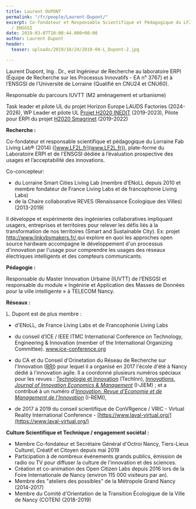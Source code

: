 ```yaml
---
title: Laurent DUPONT
permalink: "/fr/people/Laurent-Dupont/"
excerpt: Co-fondateur et Responsable Scientifique et Pédagogique du LF2L Ingénieur de Recherche ERPI
  / ENSGSI
date: 2019-03-07T10:00:44.000+00:00
author: Laurent Dupont
header:
  teaser: uploads/2019/10/24/2019-04-L_Dupont-2.jpg

---
```

Laurent Dupont, Ing . Dr., est Ingénieur de Recherche au laboratoire ERPI (Équipe de Recherche sur les Processus Innovatifs - EA n° 3767) et à l’ENSGSI de l’Université de Lorraine (Qualifié en CNU24 et CNU60).

Responsable du parcours IUVTT (M2 aménagement et urbanisme)

Task leader et pilote UL du projet Horizon Europe LAUDS Factories (2024-2026), WP Leader et pilote UL [Projet H2020 INEDIT](http://lf2l.fr/projects/inedit/) (2019-2023), Pilote pour ERPI du projet [H2020 Smagrinet](http://lf2l.fr/projects/en/linky-by-makers/) (2019-2022)

**Recherche :**

Co-fondateur et responsable scientifique et pédagogique du Lorraine Fab Living Lab® (2014) ([www.LF2L.fr](www.LF2L.fr)), plate-forme du Laboratoire ERPI et de l'ENSGSI dédiée à l’évaluation prospective des usages et l’acceptabilité des innovations.

Co-concepteur:

* du Lorraine Smart Cities Living Lab (membre d’ENoLL depuis 2010 et membre fondateur de France Living Labs et de francophonie Living Labs)
* de la Chaire collaborative REVES (Renaissance Écologique des Villes) (2013-2019)

Il développe et expérimente des ingénieries collaboratives impliquant usagers, entreprises et territoires pour relever les défis liés à la transformation de nos territoires (Smart and Sustainable City). Ex: projet [http://www.linkybymakers.fr/ ](http://www.linkybymakers.fr/ )qui explore en quoi les approches open source hardware accompagne le développement d'un processus d'innovation par l'usage pour comprendre les usages des réseaux électriques intelligents et des compteurs communicants.

**Pédagogie :**

Responsable du Master Innovation Urbaine (IUVTT) de l’ENSGSI et responsable du module « Ingénirie et Application des Masses de Données pour la ville intelligente » à TELECOM Nancy.

**Réseaux :**

L. Dupont est de plus membre :

* d'ENoLL, de France Living Labs et de Francophonie Living Labs
* du conseil d’ICE / IEEE ITMC International Conference on Technology, Engineering & Innovation (member of the International Organizing Committee). [www.ice-conference.org ](www.ice-conference.org )
* du CA et du Conseil d'Orinetation du Réseau de Recherche sur l'Innovation ([RRI](https://rrifr.univ-littoral.fr/ "RRI")) pour lequel il a organisé en 2017 l'école d'été à Nancy dédié à l'innovation agile. Il a coordonné plusieurs numéros spéciaux pour les revues : [Technologie et Innovation](https://www.openscience.fr/L-innovation-agile) (TechInn), [_Innovations. Journal of Innovation Economics & Management_](http://i-jiem.cairn.info/numero/?numero=JIE_028) (I-JIEM) ; et a contribué à un numéro d'[_Innovation. Revue d’Economie et de Management de l’Innovation_](http://i-remi.cairn.info/) (I-REMI),

* de 2017 à 2019 du conseil scientifique de ConVRgence / VRIC - Virtual Reality International Conference - [https://www.laval-virtual.org/](https://www.laval-virtual.org/)

**Culture Scientifique et Technique / engagement sociétal :**

* Membre Co-fondateur et Secrétaire Général d'Octroi Nancy, Tiers-Lieux Culturel, Créatif et Citoyen depuis mai 2019 
* Participation à de nombreux événements grands publics, émission de radio ou TV pour diffuser la culture de l'innovation et des sciences.
* Création et co-animation des Open Citizen Labs depuis 2016 lors de la Foire Internationale de Nancy (environ 115 000 visiteurs par an).
* Membre des "ateliers des possibles" de la Métropole Grand Nancy (2014-2017)
* Membre du Comité d'Orientation de la Transition Écologique de la Ville de Nancy (COTEN) (2018-2019)
